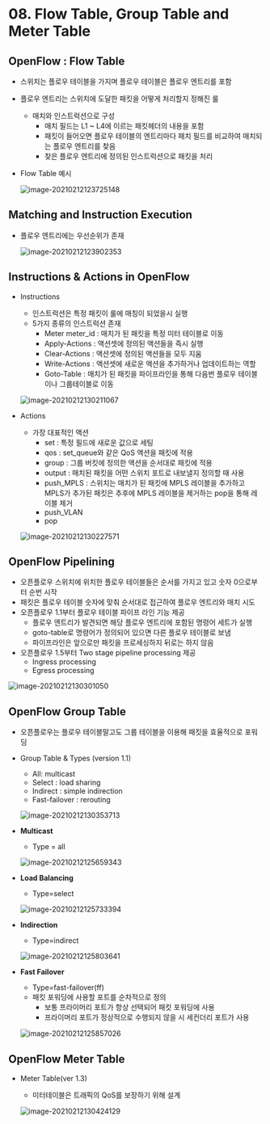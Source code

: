 # 08. Flow Table, Group Table and Meter Table

## OpenFlow : Flow Table

- 스위치는 플로우 테이블을 가지며 플로우 테이블은 플로우 엔트리를 포함

- 플로우 엔트리는 스위치에 도달한 패킷을 어떻게 처리할지 정해진 룰

  - 매치와 인스트럭션으로 구성
    - 매치 필드는 L1 ~ L4에 이르는 패킷헤더의 내용을 포함
    - 패킷이 들어오면 플로우 테이블의 엔트리마다 패치 필드를 비교하여 매치되는 플로우 엔트리를 찾음
    - 찾은 플로우 엔트리에 정의된 인스트럭션으로 패킷을 처리

- Flow Table 예시

  ![image-20210212123725148](images/image-20210212123725148.png)



## Matching and Instruction Execution

- 플로우 엔트리에는 우선순위가 존재

  ![image-20210212123902353](images/image-20210212123902353.png)



## Instructions & Actions in OpenFlow

- Instructions

  - 인스트럭션은 특정 패킷이 룰에 매칭이 되었을시 실행
  - 5가지 종류의 인스트럭션 존재
    - Meter meter_id : 매치가 된 패킷을 특정 미터 테이블로 이동
    - Apply-Actions : 액션셋에 정의된 액션들을 즉시 실행
    - Clear-Actions : 액션셋에 정의된 액션들을 모두 지움
    - Write-Actions : 액션셋에 새로운 액션을 추가하거나 업데이트하는 역할
    - Goto-Table : 매치가 된 패킷을 파이프라인을 통해 다음번 플로우 테이블이나 그룹테이블로 이동

  ![image-20210212130211067](images/image-20210212130211067.png)

- Actions

  - 가장 대표적인 액션
    - set : 특정 필드에 새로운 값으로 세팅
    - qos : set_queue와 같은 QoS 액션을 패킷에 적용
    - group : 그룹 버킷에 정의한 액션을 순서대로 패킷에 적용
    - output : 매치된 패킷을 어떤 스위치 포트로 내보낼지 정의할 때 사용
    - push_MPLS : 스위치는 매치가 된 패킷에 MPLS 레이블을 추가하고 MPLS가 추가된 패킷은 추후에 MPLS 레이블을 제거하는 pop을 통해 레이블 제거
    - push_VLAN
    - pop

  ![image-20210212130227571](images/image-20210212130227571.png)



## OpenFlow Pipelining

- 오픈플로우 스위치에 위치한 플로우 테이블들은 순서를 가지고 있고 숫자 0으로부터 순번 시작
- 패킷은 플로우 테이블 숫자에 맞춰 순서대로 접근하여 플로우 엔트리와 매치 시도
- 오픈플로우 1.1부터 플로우 테이블 파이프 라인 기능 제공
  - 플로우 엔트리가 발견되면 해당 플로우 엔트리에 포함된 명령어 세트가 실행
  - goto-table로 명령어가 정의되어 있으면 다른 플로우 테이블로 보냄
  - 파이프라인은 앞으로만 패킷을 프로세싱하지 뒤로는 하지 않음
- 오픈플로우 1.5부터 Two stage pipeline processing 제공
  - Ingress processing
  - Egress processing

![image-20210212130301050](images/image-20210212130301050.png)



## OpenFlow Group Table

- 오픈플로우는 플로우 테이블말고도 그룹 테이블을 이용해 패킷을 효율적으로 포워딩

- Group Table & Types (version 1.1)

  - All: multicast
  - Select : load sharing
  - Indirect : simple indirection
  - Fast-failover : rerouting

  ![image-20210212130353713](images/image-20210212130353713.png)

- **Multicast**

  - Type = all

  ![image-20210212125659343](images/image-20210212125659343.png)

- **Load Balancing**

  - Type=select

  ![image-20210212125733394](images/image-20210212125733394.png)

- **Indirection**

  - Type=indirect

  ![image-20210212125803641](images/image-20210212125803641.png)

- **Fast Failover**

  - Type=fast-failover(ff)
  - 패킷 포워딩에 사용할 포트를 순차적으로 정의
    - 보통 프라이머리 포트가 항상 선택되어 패킷 포워딩에 사용
    - 프라이머리 포트가 정상적으로 수행되지 않을 시 세컨더리 포트가 사용

  ![image-20210212125857026](images/image-20210212125857026.png)



## OpenFlow Meter Table

- Meter Table(ver 1.3)

  - 미터테이블은 트래픽의 QoS를 보장하기 위해 설계

  ![image-20210212130424129](images/image-20210212130424129.png)